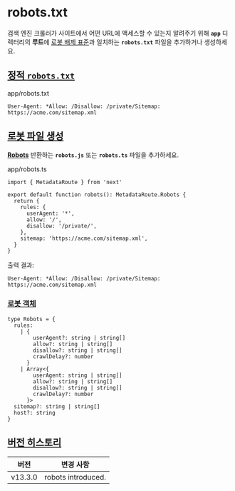 # **robots.txt**

검색 엔진 크롤러가 사이트에서 어떤 URL에 액세스할 수 있는지 알려주기 위해 **`app`** 디렉터리의 **루트**에 [로봇 배제 표준](https://en.wikipedia.org/wiki/Robots.txt#Standard)과 일치하는 **`robots.txt`** 파일을 추가하거나 생성하세요.

## **[정적 `robots.txt`](https://nextjs.org/docs/app/api-reference/file-conventions/metadata/robots#static-robotstxt)**

app/robots.txt

```
User-Agent: *Allow: /Disallow: /private/Sitemap: https://acme.com/sitemap.xml
```

## [로봇 파일 생성](https://nextjs.org/docs/app/api-reference/file-conventions/metadata/robots#generate-a-robots-file)

**[Robots](https://nextjs.org/docs/app/api-reference/file-conventions/metadata/robots#robots-object)** 반환하는 **`robots.js`** 또는 **`robots.ts`** 파일을 추가하세요.

app/robots.ts

```
import { MetadataRoute } from 'next'

export default function robots(): MetadataRoute.Robots {
  return {
    rules: {
      userAgent: '*',
      allow: '/',
      disallow: '/private/',
    },
    sitemap: 'https://acme.com/sitemap.xml',
  }
}
```

출력 결과:

```
User-Agent: *Allow: /Disallow: /private/Sitemap: https://acme.com/sitemap.xml
```

### [로봇 객체](https://nextjs.org/docs/app/api-reference/file-conventions/metadata/robots#robots-object)

```
type Robots = {
  rules:
    | {
        userAgent?: string | string[]
        allow?: string | string[]
        disallow?: string | string[]
        crawlDelay?: number
      }
    | Array<{
        userAgent: string | string[]
        allow?: string | string[]
        disallow?: string | string[]
        crawlDelay?: number
      }>
  sitemap?: string | string[]
  host?: string
}
```

## [버전 히스토리](https://nextjs.org/docs/app/api-reference/file-conventions/metadata/robots#version-history)

| 버전    | 변경 사항          |
| ------- | ------------------ |
| v13.3.0 | robots introduced. |
